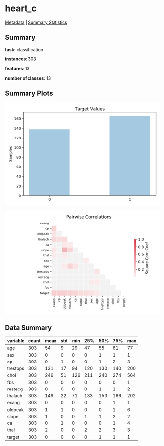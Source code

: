 # heart_c

[Metadata](metadata.yaml) | [Summary Statistics](summary_stats.csv)

## Summary

**task**: classification

**instances**: 303

**features**: 13

**number of classes**: 13

## Summary Plots

![Labels](label.svg)

![Corr](corr.svg)

## Data Summary

|	variable	|	count	|	mean	|	std	|	min	|	25%	|	50%	|	75%	|	max|
| --- | --- | --- | --- | --- | --- | --- | --- | --- |
|	age	|	303	|	54	|	9	|	29	|	47	|	55	|	61	|	77
|	sex	|	303	|	0	|	0	|	0	|	0	|	1	|	1	|	1
|	cp	|	303	|	0	|	1	|	0	|	0	|	1	|	2	|	3
|	trestbps	|	303	|	131	|	17	|	94	|	120	|	130	|	140	|	200
|	chol	|	303	|	246	|	51	|	126	|	211	|	240	|	274	|	564
|	fbs	|	303	|	0	|	0	|	0	|	0	|	0	|	0	|	1
|	restecg	|	303	|	0	|	0	|	0	|	0	|	1	|	1	|	2
|	thalach	|	303	|	149	|	22	|	71	|	133	|	153	|	166	|	202
|	exang	|	303	|	0	|	0	|	0	|	0	|	0	|	1	|	1
|	oldpeak	|	303	|	1	|	1	|	0	|	0	|	0	|	1	|	6
|	slope	|	303	|	1	|	0	|	0	|	1	|	1	|	2	|	2
|	ca	|	303	|	0	|	1	|	0	|	0	|	0	|	1	|	4
|	thal	|	303	|	2	|	0	|	0	|	2	|	2	|	3	|	3
|	target	|	303	|	0	|	0	|	0	|	0	|	1	|	1	|	1
